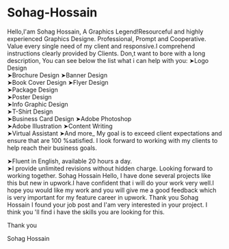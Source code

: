 # Sohag-Hossain
Hello,I'am Sohag Hossain, A Graphics Legend!Resourceful and highly experienced Graphics Designe. Professional, Prompt and Cooperative.  Value  every single need of my client and responsive.I comprehend instructions clearly provided by Clients.    Don,t want to bore with a long description,  You can see below the list what i can help with you: 
➤Logo Design             
➤Brochure Design 
➤Banner Design         
➤Book Cover Design 
➤Flyer Design              
➤Package Design  
➤Poster Design           
➤Info Graphic Design   
➤T-Shirt Design            
➤Business Card Design
➤Adobe Photoshop    
➤Adobe Illustration 
➤Content Writing         
➤Virtual  Assistant 
➤And more_  My  goal is to exceed client expectations and ensure that are 100 
%satisfied.   I look forward to working with my clients to help reach their business goals.  

➤Fluent in English, available 20 hours a day.   
➤I provide unlimited revisions without hidden charge.   Looking forward to working together.    Sohag Hossain             Hello, I have done several projects like this but new  in upwork.I have confident that i will do your work very well.I hope you would like my work and you will give me a good feedback which  is very important for my feature career in upwork.  Thank you  Sohag Hossain     I found  your  job post and I'am very interested in your project.  I think you 'll find i have the skills you are looking for this.

Thank you 

Sohag Hossain 
